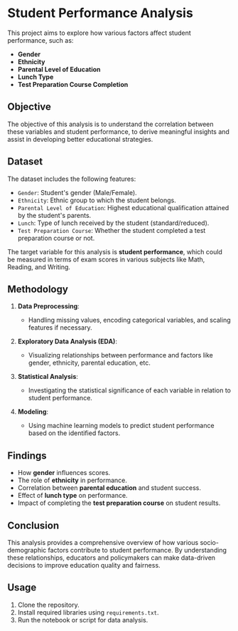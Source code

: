 # Student Performance Analysis

This project aims to explore how various factors affect student performance, such as:

- **Gender**
- **Ethnicity**
- **Parental Level of Education**
- **Lunch Type**
- **Test Preparation Course Completion**

## Objective

The objective of this analysis is to understand the correlation between these variables and student performance, to derive meaningful insights and assist in developing better educational strategies.

## Dataset

The dataset includes the following features:

- `Gender`: Student's gender (Male/Female).
- `Ethnicity`: Ethnic group to which the student belongs.
- `Parental Level of Education`: Highest educational qualification attained by the student's parents.
- `Lunch`: Type of lunch received by the student (standard/reduced).
- `Test Preparation Course`: Whether the student completed a test preparation course or not.

The target variable for this analysis is **student performance**, which could be measured in terms of exam scores in various subjects like Math, Reading, and Writing.

## Methodology

1. **Data Preprocessing**: 
   - Handling missing values, encoding categorical variables, and scaling features if necessary.
   
2. **Exploratory Data Analysis (EDA)**:
   - Visualizing relationships between performance and factors like gender, ethnicity, parental education, etc.
   
3. **Statistical Analysis**: 
   - Investigating the statistical significance of each variable in relation to student performance.
   
4. **Modeling**: 
   - Using machine learning models to predict student performance based on the identified factors.
   
## Findings

- How **gender** influences scores.
- The role of **ethnicity** in performance.
- Correlation between **parental education** and student success.
- Effect of **lunch type** on performance.
- Impact of completing the **test preparation course** on student results.

## Conclusion

This analysis provides a comprehensive overview of how various socio-demographic factors contribute to student performance. By understanding these relationships, educators and policymakers can make data-driven decisions to improve education quality and fairness.

## Usage

1. Clone the repository.
2. Install required libraries using `requirements.txt`.
3. Run the notebook or script for data analysis.

